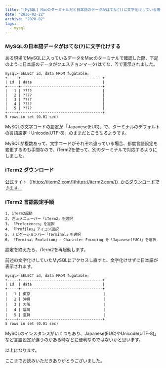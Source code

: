 ```yaml
---
title: "[MySQL] Macのターミナルだと日本語のデータがはてな(?)に文字化けしている場合の対処法"
date: "2020-02-22"
archive: "2020-02"
tags:
  - mysql
---
```


### MySQLの日本語データがはてな(?)に文字化けする

ある現場でMySQLに入っているデータをMacのターミナルで確認した際、下記のように日本語のデータがクエスチョンマーク(はてな、?)で表示されました。

    mysql> SELECT id, data FROM fugatable;
    +-----+-------------------------------------+
    | id  | data                                |
    +-----+-------------------------------------+
    |   1 | ????                                |
    |   2 | ????                                |
    |   3 | ????                                |
    |   4 | ????                                |
    |   5 | ????                                |
    +----+--------------------------------------+
    5 rows in set (0.01 sec)

MySQLの文字コードの設定が「Japanese(EUC)」で、ターミナルのデフォルトの言語設定「Unicode(UTF-8)」のままだとこうなるようです。

MySQLが複数あって、文字コードがそれぞれ違っている場合、都度言語設定を変更するのも手間なので、iTerm2を使って、別のターミナルで対応するようにしました。

### iTerm2 ダウンロード

公式サイト（[https://iterm2.com/](https://iterm2.com/)）からダウンロードできます。

### iTerm2 言語設定手順

    1. iTerm2起動
    2. 左上メニューバー「iTerm2」を選択
    3. 「Preferences」を選択
    4. 「Profiles」アイコン選択
    5. ナビゲーションバー「Terminal」を選択
    6. 「Terminal Emulation」: Character Encoding を「Japanese(EUC)」を選択

設定を終えたら、iTerm2を再起動します。

前述の文字化けしていたMySQLにアクセスし直すと、文字化けせずに日本語が表示されます。


    mysql> SELECT id, data FROM fugatable;
    +-----+-------------------------------------+
    | id  | data                                |
    +-----+-------------------------------------+
    |   1 | 東京                                 |
    |   2 | 沖縄                                 |
    |   3 | 大阪                                 |
    |   4 | 福岡                                 |
    |   5 | 滋賀                                 |
    +----+--------------------------------------+
    5 rows in set (0.01 sec)

MySQLのインスタンスがいくつもあり、Japanese(EUC)やUnicode(UTF-8)」など言語設定が違うのがある時などに便利なのではないかと思います。

以上になります。

ここまでお読みいただきありがとうございました。